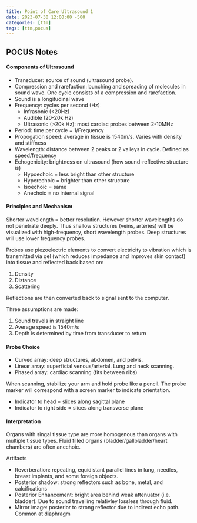 ```yaml
---
title: Point of Care Ultrasound 1
date: 2023-07-30 12:00:00 -500
categories: [ttm]
tags: [ttm,pocus]
---
```


## POCUS Notes

#### Components of Ultrasound
 - Transducer: source of sound (ultrasound probe).
 - Compression and rarefaction: bunching and spreading of molecules in sound wave. One cycle consists of a compression and rarefaction.
 - Sound is a longitudinal wave
 - Frequency: cycles per second (Hz)
	- Infrasonic (<20Hz)
	- Audible (20-20k Hz)
	- Ultrasonic (>20k Hz): most cardiac probes between 2-10MHz
 - Period: time per cycle = 1/Frequency
 - Propogation speed: average in tissue is 1540m/s. Varies with density and stiffness
 - Wavelength: distance between 2 peaks or 2 valleys in cycle. Defined as speed/frequency
 - Echogenicity: brightness on ultrasound (how sound-reflective structure is)
	- Hypoechoic = less bright than other structure
	- Hyperechoic = brighter than other structure
	- Isoechoic = same
	- Anechoic = no internal signal

#### Principles and Mechanism
Shorter wavelength = better resolution. However shorter wavelengths do not penetrate deeply. Thus shallow structures (veins, arteries) will be visualized with high-frequency, short wavelength probes. Deep structures will use lower frequency probes.

Probes use piezoelectric elements to convert electricity to vibration which is transmitted via gel (which reduces impedance and improves skin contact) into tissue and reflected back based on:
1. Density
2. Distance
3. Scattering

Reflections are then converted back to signal sent to the computer.

Three assumptions are made:
1. Sound travels in straight line
2. Average speed is 1540m/s
3. Depth is determined by time from transducer to return

 
 #### Probe Choice
  - Curved array: deep structures, abdomen, and pelvis.
  - Linear array: superficial venous/arterial. Lung and neck scanning.
  - Phased array: cardiac scanning (fits between ribs)
  
 When scanning, stabilize your arm and hold probe like a pencil. The probe marker will correspond with a screen marker to indicate orientation. 
  - Indicator to head = slices along sagittal plane
  - Indicator to right side = slices along transverse plane 
  
 #### Interpretation
 Organs with singal tissue type are more homogenous than organs with multiple tissue types. Fluid filled organs (bladder/gallbladder/heart chambers) are often anechoic.
 
 Artifacts
  - Reverberation: repeating, equidistant parallel lines in lung, needles, breast implants, and some foreign objects.
  - Posterior shadow: strong reflectors such as bone, metal, and calcifications
  - Posterior Enhancement: bright area behind weak attenuator (i.e. bladder). Due to sound travelling relativley lossless through fluid.
  - Mirror image: posterior to strong reflector due to indirect echo path. Common at diaphragm
  